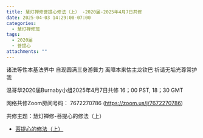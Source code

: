 ```yaml
---
title: 慧灯禅修菩提心修法（上） -2020届-2025年4月7日共修
date: 2025-04-03 14:29:00-07:00
categories:
  - 慧灯禅修班
tags:
  - 2020届
  - 菩提心
attachments: ""
---
```

诸法等性本基法界中 自现圆满三身游舞力
离障本来怙主龙钦巴 祈请无垢光尊常护我

温哥华2020届Burnaby小组2025年4月7日共修
16；00 PST, 18；30 GMT

网络共修Zoom房间号码： 7672270786 (<https://zoom.us/j/7672270786>)

共修主题：慧灯禅修-菩提心的修法（上）

* [菩提心的修法（上）](https://www.fohuifayu.com/index.php/huideng-jiangtang/fofa-jianxiu/puti-xin/743-l12002?title=)






